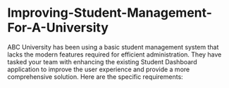 # Improving-Student-Management-For-A-University
ABC University has been using a basic student management system that lacks the modern features required for efficient administration. They have tasked your team with enhancing the existing Student Dashboard application to improve the user experience and provide a more comprehensive solution. Here are the specific requirements:
